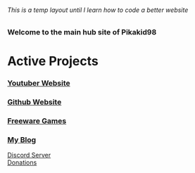 ###### This is a temp layout until I learn how to code a better website

### Welcome to the main hub site of Pikakid98

# Active Projects
### [Youtuber Website](https://pikakid98.github.io/yt-site)
### [Github Website](https://git-pikakid98.github.io/)
### [Freeware Games](https://pikakid98.github.io/games)
### [My Blog](https://pikakid98.github.io/blog)



[Discord Server](https://pikakid98.github.io/discord)
\
[Donations](https://pikakid98.github.io/donate)
